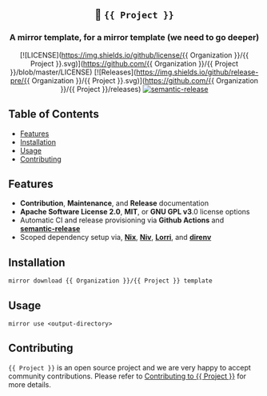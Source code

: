 <center>

## 🔳 `{{ Project }}`
### A mirror template, for a mirror template (we need to go deeper)

[![LICENSE](https://img.shields.io/github/license/{{ Organization }}/{{ Project }}.svg)](https://github.com/{{ Organization }}/{{ Project }}/blob/master/LICENSE)
[![Releases](https://img.shields.io/github/release-pre/{{ Organization }}/{{ Project }}.svg)](https://github.com/{{ Organization }}/{{ Project }}/releases)
[![semantic-release](https://img.shields.io/badge/%20%20%F0%9F%93%A6%F0%9F%9A%80-semantic--release-e10079.svg)](https://github.com/semantic-release/semantic-release)

</center>

<!-- ----------------------------------------------------------------- -->

## Table of Contents

- [Features](#features)
- [Installation](#installation)
- [Usage](#usage)
- [Contributing](#contributing)

<!-- ----------------------------------------------------------------- -->

<a name="features"></a>
## Features
- **Contribution**, **Maintenance**, and **Release** documentation
- **Apache Software License 2.0**, **MIT**, or **GNU GPL v3**.0 license options
- Automatic CI and release provisioning via **Github Actions** and [**semantic-release**](https://github.com/semantic-release/semantic-release)
- Scoped dependency setup via, [**Nix**](https://nixos.org/), [**Niv**](https://github.com/nmattia/niv), [**Lorri**](https://github.com/target/lorri), and [**direnv**](https://github.com/direnv/direnv)


<!-- ----------------------------------------------------------------- -->

<a name="installation"></a>
## Installation

```shell
mirror download {{ Organization }}/{{ Project }} template  
```

<!-- ----------------------------------------------------------------- -->

<a name="usage"></a>
## Usage

```shell
mirror use <output-directory>
```

<!-- ----------------------------------------------------------------- -->

<a name="contributing"></a>
## Contributing

`{{ Project }}` is an open source project and we are very happy to accept community contributions. Please refer to [Contributing to {{ Project }}](./CONTRIBUTING.md) for more details.

